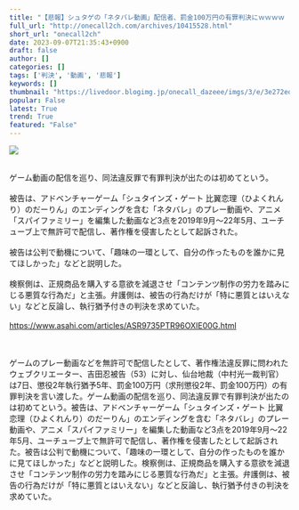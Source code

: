 ```yaml
---
title: "【悲報】シュタゲの「ネタバレ動画」配信者、罰金100万円の有罪判決にｗｗｗｗ : わんこーる速報！"
full_url: "http://onecall2ch.com/archives/10415528.html"
short_url: "onecall2ch"
date: 2023-09-07T21:35:43+0900
draft: false
author: []
categories: []
tags: ['判決', '動画', '悲報']
keywords: []
thumbnail: "https://livedoor.blogimg.jp/onecall_dazeee/imgs/3/e/3e272ed0.jpg"
popular: False
latest: True
trend: True
featured: "False"
---
```


![](https://livedoor.blogimg.jp/onecall_dazeee/imgs/3/e/3e272ed0.jpg)

<div><br> ゲーム動画の配信を巡り、同法違反罪で有罪判決が出たのは初めてという。 <br> <br> 被告は、アドベンチャーゲーム「シュタインズ・ゲート 比翼恋理（ひよくれんり）のだーりん」のエンディングを含む「ネタバレ」のプレー動画や、アニメ「スパイファミリー」を編集した動画など3点を2019年9月～22年5月、ユーチューブ上で無許可で配信し、著作権を侵害したとして起訴された。 <br> <br> 被告は公判で動機について、「趣味の一環として、自分の作ったものを誰かに見てほしかった」などと説明した。 <br> <br> 検察側は、正規商品を購入する意欲を減退させ「コンテンツ制作の労力を踏みにじる悪質な行為だ」と主張。弁護側は、被告の行為だけが「特に悪質とはいえない」などと反論し、執行猶予付きの判決を求めていた。 <br> <br> <a target='_blank' href='https://www.asahi.com/articles/ASR9735PTR96OXIE00G.html'>https://www.asahi.com/articles/ASR9735PTR96OXIE00G.html</a> <br><br> <br><p>ゲームのプレー動画などを無許可で配信したとして、著作権法違反罪に問われたウェブクリエーター、吉田忍被告（53）に対し、仙台地裁（中村光一裁判官）は7日、懲役2年執行猶予5年、罰金100万円（求刑懲役2年、罰金100万円）の有罪判決を言い渡した。ゲーム動画の配信を巡り、同法違反罪で有罪判決が出たのは初めてという。被告は、アドベンチャーゲーム「シュタインズ・ゲート 比翼恋理（ひよくれんり）のだーりん」のエンディングを含む「ネタバレ」のプレー動画や、アニメ「スパイファミリー」を編集した動画など3点を2019年9月～22年5月、ユーチューブ上で無許可で配信し、著作権を侵害したとして起訴された。被告は公判で動機について、「趣味の一環として、自分の作ったものを誰かに見てほしかった」などと説明した。検察側は、正規商品を購入する意欲を減退させ「コンテンツ制作の労力を踏みにじる悪質な行為だ」と主張。弁護側は、被告の行為だけが「特に悪質とはいえない」などと反論し、執行猶予付きの判決を求めていた。</p></div>
